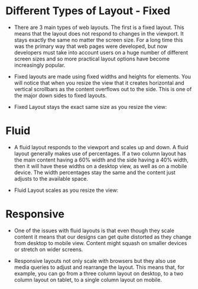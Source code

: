 # Different Types of Layout - Fixed

- There are 3 main types of web layouts. The first is a fixed layout. This means that the layout does not respond to changes in the viewport. It stays exactly the same no matter the screen size. For a long time this was the primary way that web pages were developed, but now developers must take into account users on a huge number of different screen sizes and so more practical layout options have become increasingly popular.

- Fixed layouts are made using fixed widths and heights for elements. You will notice that when you resize the view that it creates horizontal and vertical scrollbars as the content overflows out to the side. This is one of the major down sides to fixed layouts.

- Fixed Layout stays the exact same size as you resize the view:

# Fluid

- A fluid layout responds to the viewport and scales up and down. A fluid layout generally makes use of percentages. If a two column layout has the main content having a 60% width and the side having a 40% width, then it will have these widths on a desktop view, as well as on a mobile device. The width percentages stay the same and the content just adjusts to the available space.

- Fluid Layout scales as you resize the view:

# Responsive

- One of the issues with fluid layouts is that even though they scale content it means that our designs can get quite distorted as they change from desktop to mobile view. Content might squash on smaller devices or stretch on wider screens.

- Responsive layouts not only scale with browsers but they also use media queries to adjust and rearrange the layout. This means that, for example, you can go from a three column layout on desktop, to a two column layout on tablet, to a single column layout on mobile.
